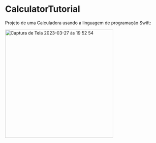 # CalculatorTutorial
Projeto de uma Calculadora usando a linguagem de programação Swift: 

<img width="351" alt="Captura de Tela 2023-03-27 às 19 52 54" src="https://user-images.githubusercontent.com/79339286/228084814-97bb490f-85b8-46ff-978f-623b6889cbba.png">
